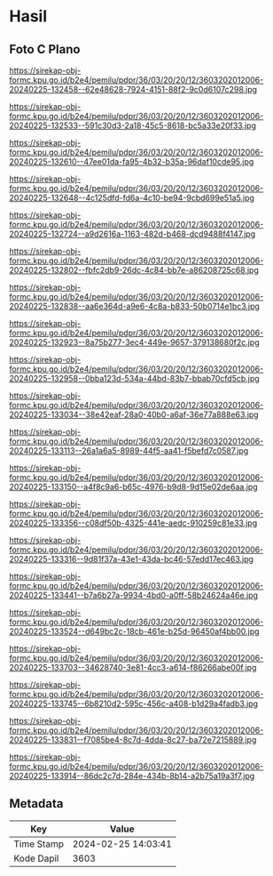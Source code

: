 # Hasil

## Foto C Plano

https://sirekap-obj-formc.kpu.go.id/b2e4/pemilu/pdpr/36/03/20/20/12/3603202012006-20240225-132458--62e48628-7924-4151-88f2-9c0d6107c298.jpg

https://sirekap-obj-formc.kpu.go.id/b2e4/pemilu/pdpr/36/03/20/20/12/3603202012006-20240225-132533--591c30d3-2a18-45c5-8618-bc5a33e20f33.jpg

https://sirekap-obj-formc.kpu.go.id/b2e4/pemilu/pdpr/36/03/20/20/12/3603202012006-20240225-132610--47ee01da-fa95-4b32-b35a-96daf10cde95.jpg

https://sirekap-obj-formc.kpu.go.id/b2e4/pemilu/pdpr/36/03/20/20/12/3603202012006-20240225-132648--4c125dfd-fd6a-4c10-be94-9cbd699e51a5.jpg

https://sirekap-obj-formc.kpu.go.id/b2e4/pemilu/pdpr/36/03/20/20/12/3603202012006-20240225-132724--a9d2616a-1163-482d-b468-dcd9488f4147.jpg

https://sirekap-obj-formc.kpu.go.id/b2e4/pemilu/pdpr/36/03/20/20/12/3603202012006-20240225-132802--fbfc2db9-26dc-4c84-bb7e-a86208725c68.jpg

https://sirekap-obj-formc.kpu.go.id/b2e4/pemilu/pdpr/36/03/20/20/12/3603202012006-20240225-132838--aa6e364d-a9e6-4c8a-b833-50b0714e1bc3.jpg

https://sirekap-obj-formc.kpu.go.id/b2e4/pemilu/pdpr/36/03/20/20/12/3603202012006-20240225-132923--8a75b277-3ec4-449e-9657-379138680f2c.jpg

https://sirekap-obj-formc.kpu.go.id/b2e4/pemilu/pdpr/36/03/20/20/12/3603202012006-20240225-132958--0bba123d-534a-44bd-83b7-bbab70cfd5cb.jpg

https://sirekap-obj-formc.kpu.go.id/b2e4/pemilu/pdpr/36/03/20/20/12/3603202012006-20240225-133034--38e42eaf-28a0-40b0-a6af-36e77a888e63.jpg

https://sirekap-obj-formc.kpu.go.id/b2e4/pemilu/pdpr/36/03/20/20/12/3603202012006-20240225-133113--26a1a6a5-8989-44f5-aa41-f5befd7c0587.jpg

https://sirekap-obj-formc.kpu.go.id/b2e4/pemilu/pdpr/36/03/20/20/12/3603202012006-20240225-133150--a4f8c9a6-b65c-4976-b9d8-9d15e02de6aa.jpg

https://sirekap-obj-formc.kpu.go.id/b2e4/pemilu/pdpr/36/03/20/20/12/3603202012006-20240225-133356--c08df50b-4325-441e-aedc-910259c81e33.jpg

https://sirekap-obj-formc.kpu.go.id/b2e4/pemilu/pdpr/36/03/20/20/12/3603202012006-20240225-133316--9d81f37a-43e1-43da-bc46-57edd17ec463.jpg

https://sirekap-obj-formc.kpu.go.id/b2e4/pemilu/pdpr/36/03/20/20/12/3603202012006-20240225-133441--b7a6b27a-9934-4bd0-a0ff-58b24624a46e.jpg

https://sirekap-obj-formc.kpu.go.id/b2e4/pemilu/pdpr/36/03/20/20/12/3603202012006-20240225-133524--d649bc2c-18cb-461e-b25d-96450af4bb00.jpg

https://sirekap-obj-formc.kpu.go.id/b2e4/pemilu/pdpr/36/03/20/20/12/3603202012006-20240225-133703--34628740-3e81-4cc3-a614-f86266abe00f.jpg

https://sirekap-obj-formc.kpu.go.id/b2e4/pemilu/pdpr/36/03/20/20/12/3603202012006-20240225-133745--6b8210d2-595c-456c-a408-b1d29a4fadb3.jpg

https://sirekap-obj-formc.kpu.go.id/b2e4/pemilu/pdpr/36/03/20/20/12/3603202012006-20240225-133831--f7085be4-8c7d-4dda-8c27-ba72e7215889.jpg

https://sirekap-obj-formc.kpu.go.id/b2e4/pemilu/pdpr/36/03/20/20/12/3603202012006-20240225-133914--86dc2c7d-284e-434b-8b14-a2b75a19a3f7.jpg


## Metadata

| Key        | Value               |
| ---------- | ------------------- |
| Time Stamp | 2024-02-25 14:03:41 |
| Kode Dapil | 3603                |




